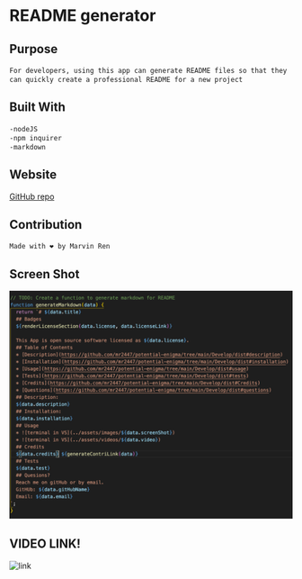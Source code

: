 # README generator 
## Purpose
```
For developers, using this app can generate README files so that they can quickly create a professional README for a new project
```

## Built With
```
-nodeJS
-npm inquirer
-markdown
```
## Website

[GitHub repo](https://github.com/mr2447/potential-enigma/tree/main/Develop/dist)

## Contribution
```
Made with ❤ by Marvin Ren
```
## Screen Shot
![passWordGen page](./assets/images/template-screen-shot.jpeg)

## VIDEO LINK!
![link](https://youtu.be/hI63jYhJdp0)
